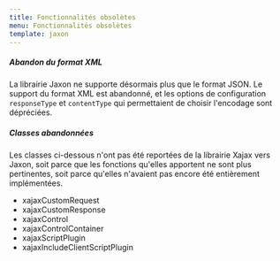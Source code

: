 ```yaml
---
title: Fonctionnalités obsolètes
menu: Fonctionnalités obsolètes
template: jaxon
---
```


##### Abandon du format XML

La librairie Jaxon ne supporte désormais plus que le format JSON. Le support du format XML est abandonné, et les options de configuration `responseType` et `contentType` qui permettaient de choisir l'encodage sont dépréciées.

##### Classes abandonnées

Les classes ci-dessous n'ont pas été reportées de la librairie Xajax vers Jaxon, soit parce que les fonctions qu'elles apportent ne sont plus pertinentes, soit parce qu'elles n'avaient pas encore été entièrement implémentées.

* xajaxCustomRequest
* xajaxCustomResponse
* xajaxControl
* xajaxControlContainer
* xajaxScriptPlugin
* xajaxIncludeClientScriptPlugin
